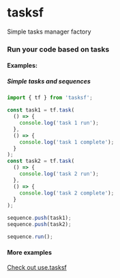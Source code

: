 # tasksf
Simple tasks manager factory

### Run your code based on tasks

#### Examples:

##### Simple tasks and sequences
```javascript
import { tf } from 'tasksf';

const task1 = tf.task(
  () => {
    console.log('task 1 run');
  },
  () => {
    console.log('task 1 complete');
  }
);
const task2 = tf.task(
  () => {
    console.log('task 2 run');
  },
  () => {
    console.log('task 2 complete');
  }
);

sequence.push(task1);
sequence.push(task2);

sequence.run();
```

#### More examples

[Check out use.tasksf](http://github.com/ranapat/use.tasksf)